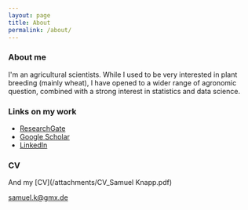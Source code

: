 ```yaml
---
layout: page
title: About
permalink: /about/
---
```


### About me

I'm an agricultural scientists. While I used to be very interested in plant breeding (mainly wheat), I have opened to a wider range of agronomic question, combined with a strong interest in statistics and data science.


### Links on my work

- [ResearchGate](https://www.researchgate.net/profile/Samuel_Knapp)
- [Google Scholar](http://tinyurl.com/SamuelKnapp-Scholar)
- [LinkedIn](http://www.linkedin.com/in/samuelknapp)


### CV

And my [CV](/attachments/CV_Samuel Knapp.pdf)

[samuel.k@gmx.de](mailto:samuel.k@gmx.de)
